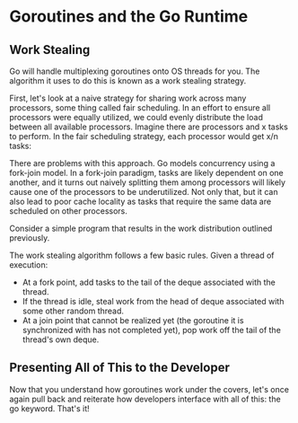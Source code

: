 # Goroutines and the Go Runtime

## Work Stealing

Go will handle multiplexing goroutines onto OS threads for you. The algorithm it uses to do this is known as a work stealing strategy.

First, let's look at a naive strategy for sharing work across many processors, some thing called fair scheduling. In an effort to ensure all processors were equally utilized, we could evenly distribute the load between all available processors. Imagine there are  processors and x tasks to perform. In the fair scheduling strategy, each processor would get x/n tasks:

There are problems with this approach. Go models concurrency using a fork-join model. In a fork-join paradigm, tasks are likely dependent on one another, and it turns out naively splitting them among processors will likely cause one of the processors to be underutilized. Not only that, but it can also lead to poor cache locality as tasks that require the same data are scheduled on other processors.

Consider a simple program that results in the work distribution outlined previously.

The work stealing algorithm follows a few basic rules. Given a thread of execution:

- At a fork point, add tasks to the tail of the deque associated with the thread. 
- If the thread is idle, steal work from the head of deque associated with some other random thread.
- At a join point that cannot be realized yet (the goroutine it is synchronized with has not completed yet), pop work off the tail of the thread's own deque.

## Presenting All of This to the Developer

Now that you understand how goroutines work under the covers, let's once again pull back and reiterate how developers interface with all of this: the go keyword. That's it!
